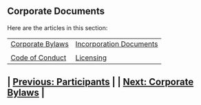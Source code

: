 ## Corporate Documents

Here are the articles in this section:
<div>
<table style="width:100%">
    <tr>
        <td><a href="/corporatebylaws">Corporate Bylaws</a></td>
      <td><a href="/incorporationdocs">Incorporation Documents</a></td>
    <tr>
      <td></td>
      <td></td>
  </tr>
  <tr>
    <td><a href="/codeofconduct">Code of Conduct</a></td>
    <td><a href="/licensing">Licensing</a></td>
  </tr>
  </table>
  
## | [Previous: Participants](participants) |  | [Next: Corporate Bylaws](corporatebylaws) |
